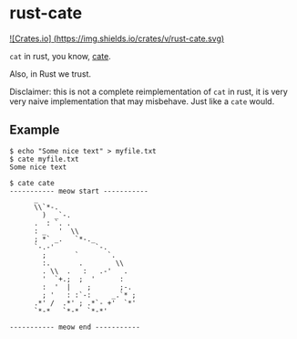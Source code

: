 # rust-cate
[![Crates.io]
(https://img.shields.io/crates/v/rust-cate.svg)](https://crates.io/crates/rust-cate)

`cat` in rust, you know, [cate](https://www.google.cz/search?q=google+images+cate&source=lnms&tbm=isch&sa=X&ved=0ahUKEwj6soy1q6_PAhXGXhQKHZ2DDLkQ_AUICCgB&biw=1920&bih=960#tbm=isch&q=cate+meme).

Also, in Rust we trust.

Disclaimer: this is not a complete reimplementation of `cat` in rust, it is very very naive implementation that may misbehave. Just like a `cate` would.

## Example

    $ echo "Some nice text" > myfile.txt
    $ cate myfile.txt
    Some nice text

    $ cate cate
    ----------- meow start -----------
          _                        
          \\`*-.                    
            )  _`-.                 
          .  : `. .                
          : _   '  \\               
          ; *` _.   `*-._          
          `-.-'          `-.       
            ;       `       `.     
            :.       .        \\    
            . \\  .   :   .-'   .   
            '  `+.;  ;  '      :   
            :  '  |    ;       ;-. 
            ; '   : :`-:     _.`* ;
          .*' /  .*' ; .*`- +'  `*' 
          `*-*   `*-*  `*-*'        

    ----------- meow end -----------

